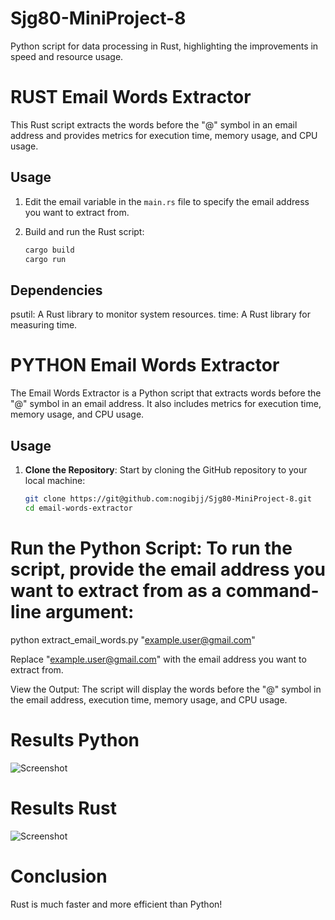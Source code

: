 # Sjg80-MiniProject-8
Python script for data processing in Rust, highlighting the improvements in speed and resource usage.

# RUST Email Words Extractor

This Rust script extracts the words before the "@" symbol in an email address and provides metrics for execution time, memory usage, and CPU usage.

## Usage

1. Edit the email variable in the `main.rs` file to specify the email address you want to extract from.
   
2. Build and run the Rust script:

   ```bash
   cargo build
   cargo run

## Dependencies
psutil: A Rust library to monitor system resources.
time: A Rust library for measuring time.
   
# PYTHON Email Words Extractor

The Email Words Extractor is a Python script that extracts words before the "@" symbol in an email address. It also includes metrics for execution time, memory usage, and CPU usage.

## Usage

1. **Clone the Repository**: Start by cloning the GitHub repository to your local machine:

   ```bash
   git clone https://git@github.com:nogibjj/Sjg80-MiniProject-8.git
   cd email-words-extractor

# Run the Python Script: To run the script, provide the email address you want to extract from as a command-line argument:

python extract_email_words.py "example.user@gmail.com"

Replace "example.user@gmail.com" with the email address you want to extract from.

View the Output: The script will display the words before the "@" symbol in the email address, execution time, memory usage, and CPU usage.

# Results Python

![Screenshot](images/Python.png)

# Results Rust
![Screenshot](images/Rust.png)

# Conclusion
Rust is much faster and more efficient than Python!

